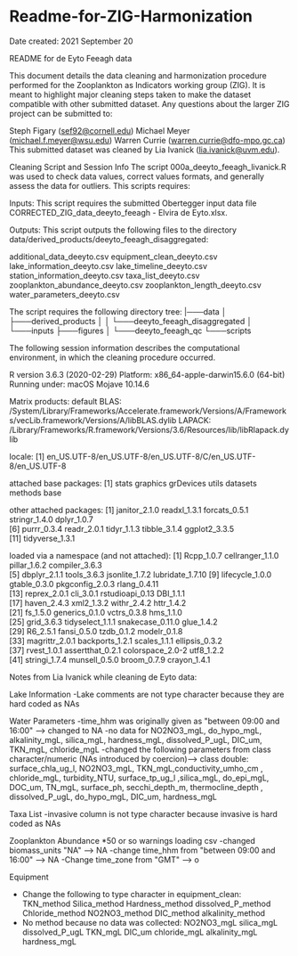 # Readme-for-ZIG-Harmonization

Date created: 2021 September 20

README for de Eyto Feeagh data

This document details the data cleaning and harmonization procedure performed for the Zooplankton as Indicators working group (ZIG). It is meant to highlight major cleaning steps taken to make the dataset compatible with other submitted dataset. Any questions about the larger ZIG project can be submitted to:

Steph Figary (sef92@cornell.edu)
Michael Meyer (michael.f.meyer@wsu.edu)
Warren Currie (warren.currie@dfo-mpo.gc.ca)
This submitted dataset was cleaned by Lia Ivanick (lia.ivanick@uvm.edu).


Cleaning Script and Session Info
The script 000a_deeyto_feeagh_livanick.R was used to check data values, correct values formats, and generally assess the data for outliers. This scripts requires:

Inputs: This script requires the submitted Obertegger input data file CORRECTED_ZIG_data_deeyto_feeagh - Elvira de Eyto.xlsx.

Outputs: This script outputs the following files to the directory data/derived_products/deeyto_feeagh_disaggregated:

additional_data_deeyto.csv
equipment_clean_deeyto.csv
lake_information_deeyto.csv
lake_timeline_deeyto.csv
station_information_deeyto.csv
taxa_list_deeyto.csv
zooplankton_abundance_deeyto.csv
zooplankton_length_deeyto.csv
water_parameters_deeyto.csv


The script requires the following directory tree:
|───data
│   ├───derived_products
│   │   └───deeyto_feeagh_disaggregated
│   └───inputs
├───figures
│   └───deeyto_feeagh_qc
└───scripts


The following session information describes the computational environment, in which the cleaning procedure occurred.

R version 3.6.3 (2020-02-29)
Platform: x86_64-apple-darwin15.6.0 (64-bit)
Running under: macOS Mojave 10.14.6

Matrix products: default
BLAS:   /System/Library/Frameworks/Accelerate.framework/Versions/A/Frameworks/vecLib.framework/Versions/A/libBLAS.dylib
LAPACK: /Library/Frameworks/R.framework/Versions/3.6/Resources/lib/libRlapack.dylib

locale:
[1] en_US.UTF-8/en_US.UTF-8/en_US.UTF-8/C/en_US.UTF-8/en_US.UTF-8

attached base packages:
[1] stats     graphics  grDevices utils     datasets  methods   base     

other attached packages:
 [1] janitor_2.1.0   readxl_1.3.1    forcats_0.5.1   stringr_1.4.0   dplyr_1.0.7    
 [6] purrr_0.3.4     readr_2.0.1     tidyr_1.1.3     tibble_3.1.4    ggplot2_3.3.5  
[11] tidyverse_1.3.1

loaded via a namespace (and not attached):
 [1] Rcpp_1.0.7       cellranger_1.1.0 pillar_1.6.2     compiler_3.6.3  
 [5] dbplyr_2.1.1     tools_3.6.3      jsonlite_1.7.2   lubridate_1.7.10
 [9] lifecycle_1.0.0  gtable_0.3.0     pkgconfig_2.0.3  rlang_0.4.11    
[13] reprex_2.0.1     cli_3.0.1        rstudioapi_0.13  DBI_1.1.1       
[17] haven_2.4.3      xml2_1.3.2       withr_2.4.2      httr_1.4.2      
[21] fs_1.5.0         generics_0.1.0   vctrs_0.3.8      hms_1.1.0       
[25] grid_3.6.3       tidyselect_1.1.1 snakecase_0.11.0 glue_1.4.2      
[29] R6_2.5.1         fansi_0.5.0      tzdb_0.1.2       modelr_0.1.8    
[33] magrittr_2.0.1   backports_1.2.1  scales_1.1.1     ellipsis_0.3.2  
[37] rvest_1.0.1      assertthat_0.2.1 colorspace_2.0-2 utf8_1.2.2      
[41] stringi_1.7.4    munsell_0.5.0    broom_0.7.9      crayon_1.4.1

Notes from Lia Ivanick while cleaning de Eyto data:

Lake Information
-Lake comments are not type character because they are hard coded as NAs

Water Parameters
-time_hhm was originally given as "between 09:00 and 16:00" --> changed to NA
-no data for NO2NO3_mgL, do_hypo_mgL, alkalinity_mgL, silica_mgL, hardness_mgL, dissolved_P_ugL, DIC_um, TKN_mgL, chloride_mgL
-changed the following parameters from class character/numeric (NAs introduced by coercion)--> class double: surface_chla_ug_l, NO2NO3_mgL, TKN_mgL,conductivity_umho_cm , chloride_mgL, turbidity_NTU, surface_tp_ug_l ,silica_mgL, do_epi_mgL, DOC_um, TN_mgL, surface_ph, secchi_depth_m, thermocline_depth , dissolved_P_ugL, do_hypo_mgL, DIC_um, hardness_mgL

Taxa List
-invasive column is not type character because invasive is hard coded as NAs

Zooplankton Abundance
*50 or so warnings loading csv
-changed biomass_units "NA" --> NA
-change time_hhm from "between 09:00 and 16:00" --> NA
-Change time_zone from "GMT" --> o

Equipment
- Change the following to type character in equipment_clean:
TKN_method
Silica_method
Hardness_method
dissolved_P_method
Chloride_method
NO2NO3_method 
DIC_method
alkalinity_method
- No method because no data was collected:
NO2NO3_mgL
silica_mgL
dissolved_P_ugL
TKN_mgL
DIC_um
chloride_mgL
alkalinity_mgL
hardness_mgL


